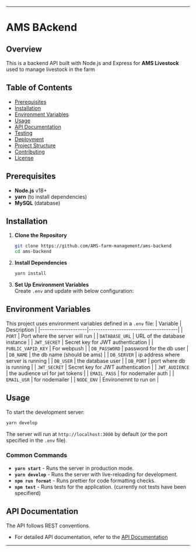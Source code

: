
---

# AMS BAckend

## Overview
This is a backend API built with Node.js and Express for **AMS Livestock** used to manage livestock in the farm


## Table of Contents
- [Prerequisites](#prerequisites)
- [Installation](#installation)
- [Environment Variables](#environment-variables)
- [Usage](#usage)
- [API Documentation](#api-documentation)
- [Testing](#testing)
- [Deployment](#deployment)
- [Project Structure](#project-structure)
- [Contributing](#contributing)
- [License](#license)

## Prerequisites
- **Node.js** v18+
- **yarn** (to install dependencies)
- **MySQL** (database)

## Installation

1. **Clone the Repository**
    ```bash
    git clone https://github.com/AMS-farm-management/ams-backend
    cd ams-backend
    ```

2. **Install Dependencies**
    ```bash
    yarn install
    ```

3. **Set Up Environment Variables**  
   Create `.env` and update with below configuration:
 

## Environment Variables
This project uses environment variables defined in a `.env` file:
| Variable           | Description                          |
|--------------------|--------------------------------------|
| `PORT`             | Port where the server will run       |
| `DATABASE_URL`     | URL of the database instance         |
| `JWT_SECRET`       | Secret key for JWT authentication    |
| `PUBLIC_VAPID_KEY` | For webpush                          |
| `DB_PASSWORD`     | password for the db user       |
| `DB_NAME`       | the db name (should be ams)    |
| `DB_SERVER` | ip address where server is running                        |
| `DB_USER`             | the database user       |
| `DB_PORT`     | port where db is running         |
| `JWT_SECRET`       | Secret key for JWT authentication    |
| `JWT_AUDIENCE` | the audience url for jwt tokens                        |
| `EMAIL_PASS`     |  for nodemailer auth       |
| `EMAIL_USR`       | for nodemailer    |
| `NODE_ENV` | Environemnt to run on                        |

## Usage

To start the development server:

```bash
yarn develop
```

The server will run at `http://localhost:3000` by default (or the port specified in the `.env` file).

### Common Commands

- **`yarn start`** - Runs the server in production mode.
- **`yarn develop`** - Runs the server with live-reloading for development.
- **`npm run format`** - Runs prettier for code formatting checks.
- **`npm test`** - Runs tests for the application. (currently not tests have been specifierd)

## API Documentation

The API follows REST conventions.

- For detailed API documentation, refer to the [API Documentation](https://documenter.getpostman.com/view/31332147/2sAY52eL9a)


---
